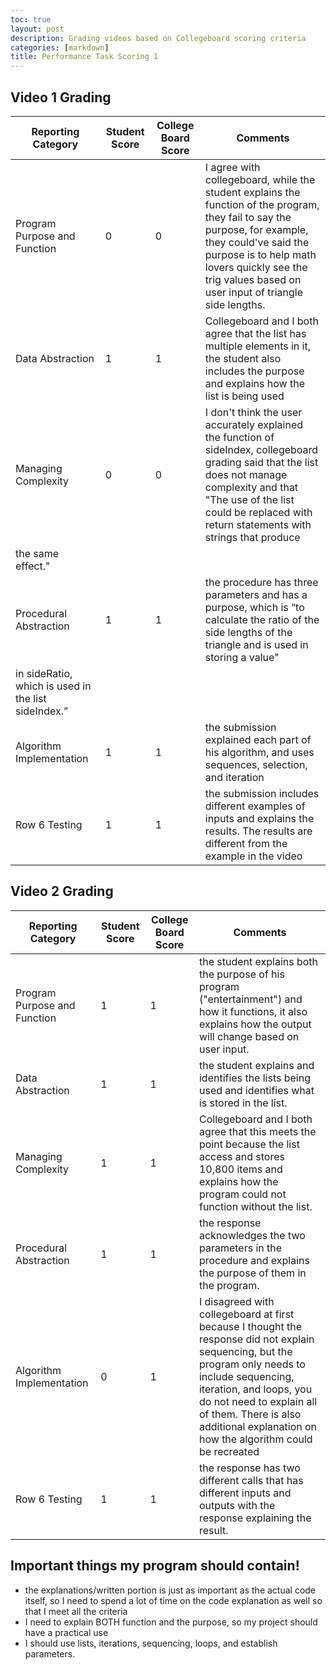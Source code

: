 ```yaml
---
toc: true
layout: post
description: Grading videos based on Collegeboard scoring criteria 
categories: [markdown]
title: Performance Task Scoring 1
---
```


## Video 1 Grading 
| Reporting Category          | Student Score | College Board Score | Comments |
|------------------------------|---------------|---------------------|----------|
| Program Purpose and Function |      0        |          0           | I agree with collegeboard, while the student explains the function of the program, they fail to say the purpose, for example, they could've said the purpose is to help math lovers quickly see the trig values based on user input of triangle side lengths.     |
| Data Abstraction             |      1         |         1            |  Collegeboard and I both agree that the list has multiple elements in it, the student also includes the purpose and explains how the list is being used        |
| Managing Complexity          |     0          |        0             |   I don't think the user accurately explained the function of sideIndex, collegeboard grading said that the list does not manage complexity and that "The use of the list could be replaced with return statements with strings that produce
the same effect."          |
| Procedural Abstraction       |       1       |        1          |  the procedure has three parameters and has a purpose, which is “to calculate the ratio of the side lengths of the triangle and is used in storing a value"
in sideRatio, which is used in the list sideIndex.”   |
| Algorithm Implementation     |      1         |           1          |    the submission explained each part of his algorithm, and uses sequences, selection, and iteration      |
| Row 6 Testing                |       1        |           1          |   the submission includes different examples of inputs and explains the results. The results are different from the example in the video       |

## Video 2 Grading 
| Reporting Category          | Student Score | College Board Score | Comments |
|------------------------------|---------------|---------------------|----------|
| Program Purpose and Function |       1        |         1            |   the student explains both the purpose of his program ("entertainment") and how it functions, it also explains how the output will change based on user input.       |
| Data Abstraction             |      1         |         1            |    the student explains and identifies the lists being used and identifies what is stored in the list.      |
| Managing Complexity          |        1       |        1             |    Collegeboard and I both agree that this meets the point because the list access and stores 10,800 items and explains how the program could not function without the list.       |
| Procedural Abstraction       |       1        |            1         |    the response acknowledges the two parameters in the procedure and explains the purpose of them in the program.    |
| Algorithm Implementation     |       0        |           1          |   I disagreed with collegeboard at first because I thought the response did not explain sequencing, but the program only needs to include sequencing, iteration, and loops, you do not need to explain all of them. There is also additional explanation on how the algorithm could be recreated      |
| Row 6 Testing                |      1         |          1           |  the response has two different calls that has different inputs and outputs with the response explaining the result.        |


## Important things my program should contain!
- the explanations/written portion is just as important as the actual code itself, so I need to spend a lot of time on the code explanation as well so that I meet all the criteria
- I need to explain BOTH function and the purpose, so my project should have a practical use 
- I should use lists, iterations, sequencing, loops, and establish parameters. 
